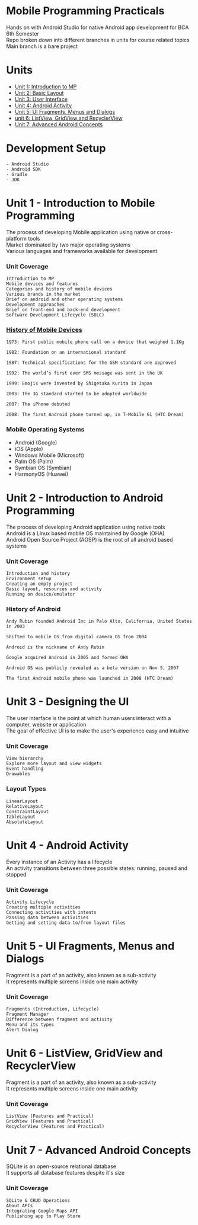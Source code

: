 # Mobile Programming Practicals

Hands on with Android Studio for native Android app development for BCA 6th Semester  
Repo broken down into different branches in units for course related topics  
Main branch is a bare project

# Units

- [Unit 1: Introduction to MP](#unit-1---introduction-to-mobile-programming)
- [Unit 2: Basic Layout](#unit-2---introduction-to-android-programming)
- [Unit 3: User Interface](#unit-3---designing-the-ui)
- [Unit 4: Android Activity](#unit-4---android-activity)
- [Unit 5: UI Fragments, Menus and Dialogs](#unit-5---ui-fragments-menus-and-dialogs)
- [unit 6: ListView, GridView and RecyclerView](#unit-6---listview-gridview-and-recyclerview)
- [Unit 7: Advanced Android Concepts](#unit-7---advanced-android-concepts)

# Development Setup

```
- Android Studio
- Android SDK
- Gradle
- JDK
```

# Unit 1 - Introduction to Mobile Programming

The process of developing Mobile application using native or cross-platform tools  
Market dominated by two major operating systems  
Various languages and frameworks available for development

### Unit Coverage

```
Introduction to MP
Mobile devices and features
Categories and history of mobile devices
Various brands in the market
Brief on android and other operating systems
Development approaches
Brief on front-end and back-end development
Software Development Lifecycle (SDLC)
```

### [History of Mobile Devices](https://www.uswitch.com/mobiles/guides/history-of-mobile-phones/#:~:text=Mobile%20phones%20were%20invented%20as,the%20emergency%20services%20to%20communicate)

```
1973: First public mobile phone call on a device that weighed 1.1Kg

1982: Foundation on an international standard

1987: Technical specifications for the GSM standard are approved

1992: The world’s first ever SMS message was sent in the UK

1999: Emojis were invented by Shigetaka Kurita in Japan

2003: The 3G standard started to be adopted worldwide

2007: The iPhone debuted

2008: The first Android phone turned up, in T-Mobile G1 (HTC Dream)
```

### Mobile Operating Systems

- Android (Google)
- iOS (Apple)
- Windows Mobile (Microsoft)
- Palm OS (Palm)
- Symbian OS (Symbian)
- HarmonyOS (Huawei)

# Unit 2 - Introduction to Android Programming

The process of developing Android application using native tools  
Android is a Linux based mobile OS maintained by Google (OHA)  
Android Open Source Project (AOSP) is the root of all android based systems

### Unit Coverage

```
Introduction and history
Environment setup
Creating an empty project
Basic layout, resources and activity
Running on device/emulator
```

### History of Android

```
Andy Rubin founded Android Inc in Palo Alto, California, United States in 2003

Shifted to mobile OS from digital camera OS from 2004

Android is the nickname of Andy Rubin

Google acquired Android in 2005 and formed OHA

Android OS was publicly revealed as a beta version on Nov 5, 2007

The first Android mobile phone was launched in 2008 (HTC Dream)
```

# Unit 3 - Designing the UI

The user interface is the point at which human users interact with a computer, website or
application  
The goal of effective UI is to make the user's experience easy and intuitive

### Unit Coverage

```
View hierarchy
Explore more layout and view widgets
Event handling
Drawables
```

### Layout Types

```
LinearLayout
RelativeLayout
ConstraintLayout
TableLayout
AbsoluteLayout
```

# Unit 4 - Android Activity

Every instance of an Activity has a lifecycle  
An activity transitions between three possible states: running, paused and stopped

### Unit Coverage

```
Activity Lifecycle
Creating multiple activities
Connecting activities with intents
Passing data between activities
Getting and setting data to/from layout files
```

# Unit 5 - UI Fragments, Menus and Dialogs

Fragment is a part of an activity, also known as a sub-activity  
It represents multiple screens inside one main activity

### Unit Coverage

```
Fragments (Introduction, Lifecycle)
Fragment Manager
Difference between fragment and activity
Menu and its types
Alert Dialog
```

# Unit 6 - ListView, GridView and RecyclerView

Fragment is a part of an activity, also known as a sub-activity  
It represents multiple screens inside one main activity

### Unit Coverage

```
ListView (Features and Practical)
GridView (Features and Practical)
RecyclerView (Features and Practical)
```

# Unit 7 - Advanced Android Concepts

SQLite is an open-source relational database  
It supports all database features despite it's size

### Unit Coverage

```
SQLite & CRUD Operations
About APIs
Integrating Google Maps API
Publishing app to Play Store
```
